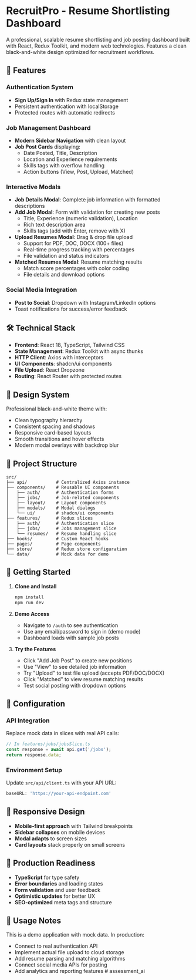 # RecruitPro - Resume Shortlisting Dashboard

A professional, scalable resume shortlisting and job posting dashboard built with React, Redux Toolkit, and modern web technologies. Features a clean black-and-white design optimized for recruitment workflows.

## 🚀 Features

### Authentication System
- **Sign Up/Sign In** with Redux state management
- Persistent authentication with localStorage
- Protected routes with automatic redirects

### Job Management Dashboard
- **Modern Sidebar Navigation** with clean layout
- **Job Post Cards** displaying:
  - Date Posted, Title, Description
  - Location and Experience requirements  
  - Skills tags with overflow handling
  - Action buttons (View, Post, Upload, Matched)

### Interactive Modals
- **Job Details Modal**: Complete job information with formatted descriptions
- **Add Job Modal**: Form with validation for creating new posts
  - Title, Experience (numeric validation), Location
  - Rich text description area
  - Skills tags (add with Enter, remove with X)
- **Upload Resumes Modal**: Drag & drop file upload
  - Support for PDF, DOC, DOCX (100+ files)
  - Real-time progress tracking with percentages
  - File validation and status indicators
- **Matched Resumes Modal**: Resume matching results
  - Match score percentages with color coding
  - File details and download options

### Social Media Integration
- **Post to Social**: Dropdown with Instagram/LinkedIn options
- Toast notifications for success/error feedback

## 🛠 Technical Stack

- **Frontend**: React 18, TypeScript, Tailwind CSS
- **State Management**: Redux Toolkit with async thunks
- **HTTP Client**: Axios with interceptors
- **UI Components**: shadcn/ui components
- **File Upload**: React Dropzone
- **Routing**: React Router with protected routes

## 🎨 Design System

Professional black-and-white theme with:
- Clean typography hierarchy
- Consistent spacing and shadows
- Responsive card-based layouts
- Smooth transitions and hover effects
- Modern modal overlays with backdrop blur

## 📁 Project Structure

```
src/
├── api/           # Centralized Axios instance
├── components/    # Reusable UI components
│   ├── auth/      # Authentication forms
│   ├── jobs/      # Job-related components
│   ├── layout/    # Layout components
│   ├── modals/    # Modal dialogs
│   └── ui/        # shadcn/ui components
├── features/      # Redux slices
│   ├── auth/      # Authentication slice
│   ├── jobs/      # Jobs management slice
│   └── resumes/   # Resume handling slice
├── hooks/         # Custom React hooks
├── pages/         # Page components
├── store/         # Redux store configuration
└── data/          # Mock data for demo
```

## 🚀 Getting Started

1. **Clone and Install**
   ```bash
   npm install
   npm run dev
   ```

2. **Demo Access**
   - Navigate to `/auth` to see authentication
   - Use any email/password to sign in (demo mode)
   - Dashboard loads with sample job posts

3. **Try the Features**
   - Click "Add Job Post" to create new positions
   - Use "View" to see detailed job information
   - Try "Upload" to test file upload (accepts PDF/DOC/DOCX)
   - Click "Matched" to view resume matching results
   - Test social posting with dropdown options

## 🔧 Configuration

### API Integration
Replace mock data in slices with real API calls:

```typescript
// In features/jobs/jobsSlice.ts
const response = await api.get('/jobs');
return response.data;
```

### Environment Setup
Update `src/api/client.ts` with your API URL:

```typescript
baseURL: 'https://your-api-endpoint.com'
```

## 📱 Responsive Design

- **Mobile-first approach** with Tailwind breakpoints
- **Sidebar collapses** on mobile devices  
- **Modal adapts** to screen sizes
- **Card layouts** stack properly on small screens

## 🎯 Production Readiness

- **TypeScript** for type safety
- **Error boundaries** and loading states
- **Form validation** and user feedback
- **Optimistic updates** for better UX
- **SEO-optimized** meta tags and structure

## 🤝 Usage Notes

This is a demo application with mock data. In production:
- Connect to real authentication API
- Implement actual file upload to cloud storage
- Add resume parsing and matching algorithms
- Connect social media APIs for posting
- Add analytics and reporting features
#   a s s e s s m e n t _ a i  
 